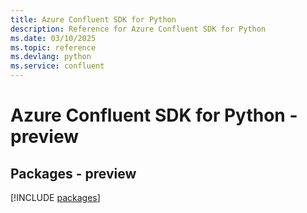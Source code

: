 ```yaml
---
title: Azure Confluent SDK for Python
description: Reference for Azure Confluent SDK for Python
ms.date: 03/10/2025
ms.topic: reference
ms.devlang: python
ms.service: confluent
---
```

# Azure Confluent SDK for Python - preview
## Packages - preview
[!INCLUDE [packages](confluent-index.md)]